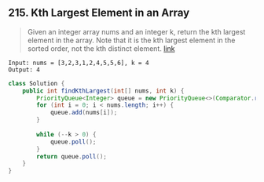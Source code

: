 ## 215. Kth Largest Element in an Array
> Given an integer array nums and an integer k, return the kth largest element in the array. Note that it is the kth largest element in the sorted order, not the kth distinct element. [link](https://leetcode.com/problems/kth-largest-element-in-an-array/)
```
Input: nums = [3,2,3,1,2,4,5,5,6], k = 4
Output: 4
```
```java
class Solution {
    public int findKthLargest(int[] nums, int k) {
        PriorityQueue<Integer> queue = new PriorityQueue<>(Comparator.reverseOrder());
        for (int i = 0; i < nums.length; i++) {
            queue.add(nums[i]);
        }
        
        while (--k > 0) {
            queue.poll();
        }
        return queue.poll();
    }
}
```